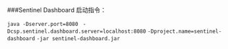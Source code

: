###Sentinel Dashboard
启动指令：

`java -Dserver.port=8080 `
`-Dcsp.sentinel.dashboard.server=localhost:8080`
`-Dproject.name=sentinel-dashboard`
`-jar sentinel-dashboard.jar`